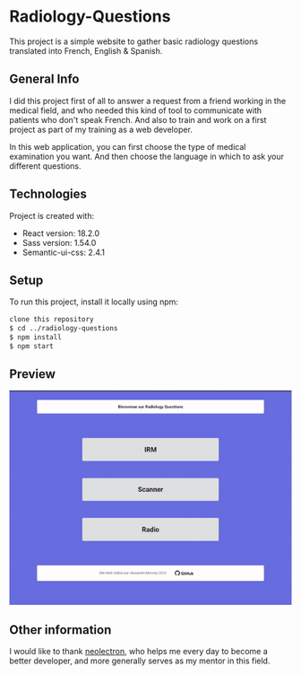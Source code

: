 # Radiology-Questions

This project is a simple website to gather basic radiology questions translated into French, English & Spanish.  

## General Info

I did this project first of all to answer a request from a friend working in the medical field, and who needed this kind of tool to communicate with patients who don't speak French. And also to train and work on a first project as part of my training as a web developer.  
  
In this web application, you can first choose the type of medical examination you want. And then choose the language in which to ask your different questions.

	
## Technologies
Project is created with:
* React version: 18.2.0
* Sass version: 1.54.0
* Semantic-ui-css: 2.4.1
	
## Setup
To run this project, install it locally using npm:

```
clone this repository
$ cd ../radiology-questions
$ npm install
$ npm start
```

## Preview
<p align="center">
<img src="./public/screenshots/website.gif"> 
</p>
  

## Other information

I would like to thank [neolectron](https://github.com/neolectron), who helps me every day to become a better developer, and more generally serves as my mentor in this field.
